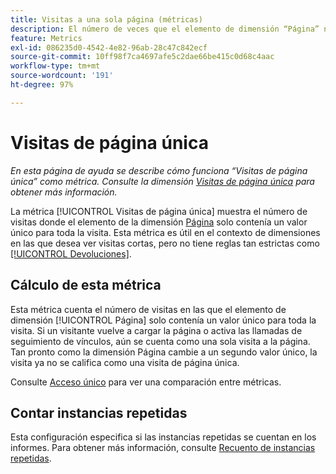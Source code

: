 ```yaml
---
title: Visitas a una sola página (métricas)
description: El número de veces que el elemento de dimensión “Página” no ha cambiado en una visita.
feature: Metrics
exl-id: 086235d0-4542-4e82-96ab-28c47c842ecf
source-git-commit: 10ff98f7ca4697afe5c2dae66be415c0d68c4aac
workflow-type: tm+mt
source-wordcount: '191'
ht-degree: 97%

---
```


# Visitas de página única

*En esta página de ayuda se describe cómo funciona “Visitas de página única” como métrica. Consulte la dimensión [Visitas de página única](../dimensions/single-page-visits.md) para obtener más información.*

La métrica [!UICONTROL Visitas de página única] muestra el número de visitas donde el elemento de la dimensión [Página](../dimensions/page.md) solo contenía un valor único para toda la visita. Esta métrica es útil en el contexto de dimensiones en las que desea ver visitas cortas, pero no tiene reglas tan estrictas como [[!UICONTROL Devoluciones]](bounces.md).

## Cálculo de esta métrica

Esta métrica cuenta el número de visitas en las que el elemento de dimensión [!UICONTROL Página] solo contenía un valor único para toda la visita. Si un visitante vuelve a cargar la página o activa las llamadas de seguimiento de vínculos, aún se cuenta como una sola visita a la página. Tan pronto como la dimensión Página cambie a un segundo valor único, la visita ya no se califica como una visita de página única.

Consulte [Acceso único](single-access.md) para ver una comparación entre métricas.

## Contar instancias repetidas

Esta configuración especifica si las instancias repetidas se cuentan en los informes. Para obtener más información, consulte [Recuento de instancias repetidas](/help/components/metrics/count-repeat-instances.md).